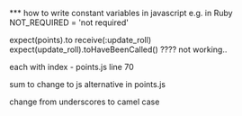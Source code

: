 \*\*\* how to write constant variables in javascript e.g. in Ruby NOT_REQUIRED = 'not required'

expect(points).to receive(:update_roll)
expect(update_roll).toHaveBeenCalled() ???? not working.. 

each with index - points.js line 70

sum to change to js alternative in points.js

change from underscores to camel case